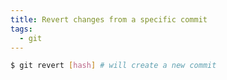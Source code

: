 ```yaml
---
title: Revert changes from a specific commit
tags:
  - git
---
```


```bash
$ git revert [hash] # will create a new commit
```
